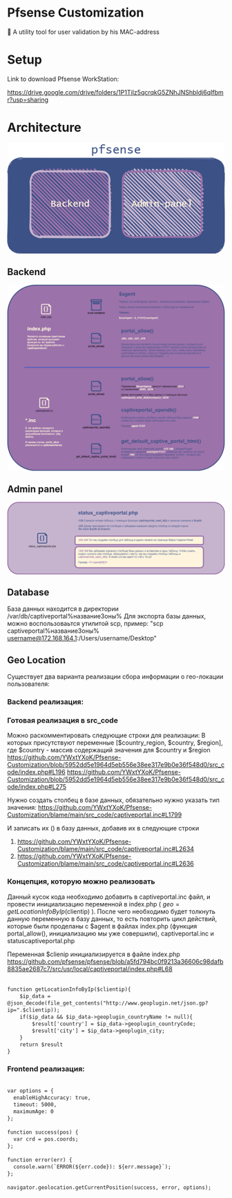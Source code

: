 # Pfsense Customization 
🔐 A utility tool for user validation by his MAC-address 

# Setup

Link to download Pfsense WorkStation:

https://drive.google.com/drive/folders/1P1TiIz5qcrqkG5ZNhJNShbIdj6qIfbmr?usp=sharing

# Architecture
<p align="center"> 
    <img align="center" alt="Architecture" src="resourses/PFSENSE-Architecture.png" />
</p>

## Backend
<p align="center"> 
    <img align="center" alt="Architecture" src="resourses/PFSENSE-Back-end.png" />
</p>

## Admin panel
<p align="center"> 
    <img align="center" alt="Architecture" src="resourses/PFSENSE-Admin-pannel.png" />
</p>

## Database

База данных находится в директории /var/db/captiveportal%названиеЗоны%
Для экспорта базы данных, можно воспользоваьтся утилитой scp, пример: 
 "scp captiveportal%названиеЗоны% username@172.168.164.1:/Users/username/Desktop" 
 
 ## Geo Location

Существует два варианта реализации сбора информации о гео-локации пользователя: 

### Backend реализация:

### Готовая реализация в src_code
Можно раскомментировать следующие строки для реализации: 
В которых присутствуют переменные [$country_region, $country, $region], где $country - массив содержащий значения для $country и $region
https://github.com/YWxtYXoK/Pfsense-Customization/blob/5952dd5e1964d5eb556e38ee317e9b0e36f548d0/src_code/index.php#L196
https://github.com/YWxtYXoK/Pfsense-Customization/blob/5952dd5e1964d5eb556e38ee317e9b0e36f548d0/src_code/index.php#L275

Нужно создать столбец в базе данных, обязательно нужно указать тип значения:
https://github.com/YWxtYXoK/Pfsense-Customization/blame/main/src_code/captiveportal.inc#L1799

И записать их () в базу данных, добавив их в следующие строки
1. https://github.com/YWxtYXoK/Pfsense-Customization/blame/main/src_code/captiveportal.inc#L2634 
2. https://github.com/YWxtYXoK/Pfsense-Customization/blame/main/src_code/captiveportal.inc#L2636 

### Концепция, которую можно реализовать

Данный кусок кода необходимо добавить в captiveportal.inc файл, и провести инициализацию переменной в index.php ( $geo = getLocationInfoByIp($clientip) ). 
После чего необходимо будет толкнуть данную переменную в базу данных, то есть повторить цикл действий, которые были проделаны с $agent в файлах index.php (функция portal_allow(), инициализацию мы уже совершили), captiveportal.inc и statuscaptiveportal.php

Переменная $clienip инициализируется в файле index.php 
https://github.com/pfsense/pfsense/blob/a5fd794bc0f9213a36606c98dafb8835ae2687c7/src/usr/local/captiveportal/index.php#L68

<pre><code>
function getLocationInfoByIp($clientip){
    $ip_data = @json_decode(file_get_contents("http://www.geoplugin.net/json.gp?ip=".$clientip));
    if($ip_data && $ip_data->geoplugin_countryName != null){
        $result['country'] = $ip_data->geoplugin_countryCode;
        $result['city'] = $ip_data->geoplugin_city;
    }
    return $result
}
</code></pre>

### Frontend реализация:

<pre><code>
var options = {
  enableHighAccuracy: true,
  timeout: 5000,
  maximumAge: 0
};

function success(pos) {
  var crd = pos.coords;
};

function error(err) {
  console.warn(`ERROR(${err.code}): ${err.message}`);
};

navigator.geolocation.getCurrentPosition(success, error, options);
</code></pre>

